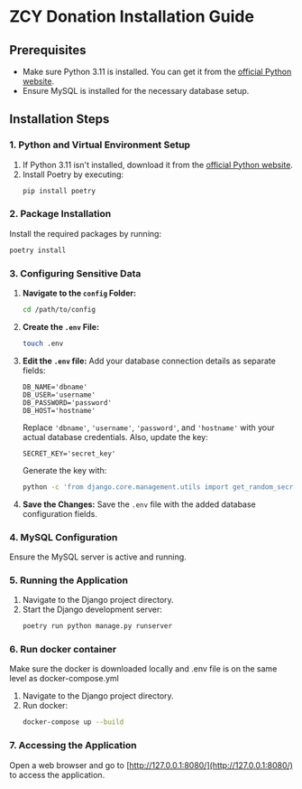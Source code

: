 # ZCY Donation Installation Guide

## Prerequisites
- Make sure Python 3.11 is installed. You can get it from the [official Python website](https://www.python.org/downloads/).
- Ensure MySQL is installed for the necessary database setup.

## Installation Steps

### 1. Python and Virtual Environment Setup
1. If Python 3.11 isn't installed, download it from the [official Python website](https://www.python.org/downloads/).
2. Install Poetry by executing:
    ```bash
    pip install poetry 
    ```

### 2. Package Installation
Install the required packages by running:
```bash
poetry install
```

### 3. Configuring Sensitive Data
1. **Navigate to the `config` Folder:**
    ```bash
    cd /path/to/config
    ```
2. **Create the `.env` File:**
    ```bash
    touch .env
    ```
3. **Edit the `.env` file:**
    Add your database connection details as separate fields:
    ```dotenv
    DB_NAME='dbname'
    DB_USER='username'
    DB_PASSWORD='password'
    DB_HOST='hostname'
    ```
    Replace `'dbname'`, `'username'`, `'password'`, and `'hostname'` with your actual database credentials.
    Also, update the key:
    ```dotenv
    SECRET_KEY='secret_key'
    ```
   Generate the key with:
   ```bash
   python -c 'from django.core.management.utils import get_random_secret_key; print(get_random_secret_key())'
   ```

4. **Save the Changes:**
    Save the `.env` file with the added database configuration fields.

### 4. MySQL Configuration
Ensure the MySQL server is active and running.

### 5. Running the Application
1. Navigate to the Django project directory.
2. Start the Django development server:
    ```bash
    poetry run python manage.py runserver
    ```
### 6. Run docker container
Make sure the docker is downloaded locally and .env file is on the same level as docker-compose.yml
1. Navigate to the Django project directory.
2. Run docker:
    ```bash
    docker-compose up --build
    ```
### 7. Accessing the Application
Open a web browser and go to [http://127.0.0.1:8080/](http://127.0.0.1:8080/) to access the application.
